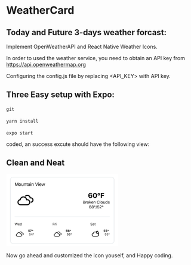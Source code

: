 # WeatherCard
<h2> Today and Future 3-days weather forcast:</h2>
<p>Implement OpenWeatherAPI and React Native Weather Icons.</p>

In order to used the weather service, you need to obtain an API key from https://api.openweathermap.org

Configuring the config.js file by replacing <API_KEY> with API key.

<h2>Three Easy setup with Expo:</h2>

    git

    yarn install

    expo start

 coded, an success excute should have the following view:
 
<h2>Clean and Neat</h2>
<img src= "assets/756320f5400023392eda9339648df6c.png" width = "300">

Now go ahead and customized the icon youself, and Happy coding.
